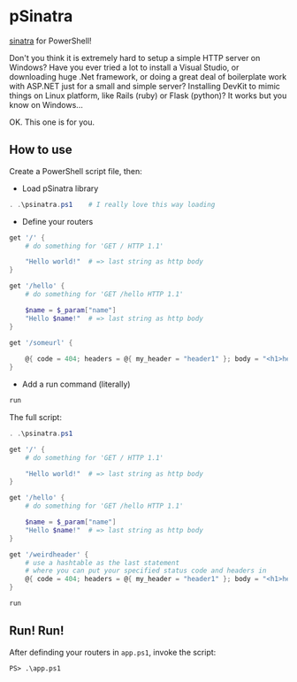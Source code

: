 # pSinatra
[sinatra](http://www.sinatrarb.com/) for PowerShell!

Don't you think it is extremely hard to setup a simple HTTP server on Windows? Have you ever tried a lot to install a Visual Studio, or downloading huge .Net framework, or doing a great deal of boilerplate work with ASP.NET just for a small and simple server?
Installing DevKit to mimic things on Linux platform, like Rails (ruby) or Flask (python)? It works but you know on Windows...

OK. This one is for you.

## How to use

Create a PowerShell script file, then:

* Load pSinatra library

```powershell
. .\psinatra.ps1    # I really love this way loading
```

* Define your routers

```powershell
get '/' {
	# do something for 'GET / HTTP 1.1'

	"Hello world!"  # => last string as http body
}

get '/hello' {
	# do something for 'GET /hello HTTP 1.1'

	$name = $_param["name"]
	"Hello $name!"  # => last string as http body
}

get '/someurl' {
	
	@{ code = 404; headers = @{ my_header = "header1" }; body = "<h1>hello</h1>"}
}
```

* Add a run command (literally)

```powershell
run
```

The full script:

```powershell
. .\psinatra.ps1

get '/' {
	# do something for 'GET / HTTP 1.1'

	"Hello world!"  # => last string as http body
}

get '/hello' {
	# do something for 'GET /hello HTTP 1.1'

	$name = $_param["name"]
	"Hello $name!"  # => last string as http body
}

get '/weirdheader' {
	# use a hashtable as the last statement 
	# where you can put your specified status code and headers in
	@{ code = 404; headers = @{ my_header = "header1" }; body = "<h1>hello</h1>"}
}

run
```

## Run! Run!
After definding your routers in `app.ps1`, invoke the script:

```
PS> .\app.ps1
```
